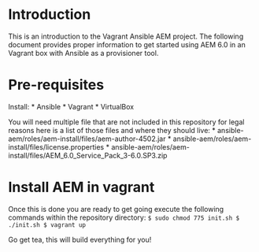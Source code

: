 Introduction
====================
This is an introduction to the Vagrant Ansible AEM project. The following document provides proper information to get
started using AEM 6.0 in an Vagrant box with Ansible as a provisioner tool.
 
 
Pre-requisites
====================
Install:
        *   Ansible
        *   Vagrant
        *   VirtualBox
        
You will need multiple file that are not included in this repository for legal reasons here is a list of those files and
where they should live:
        *   ansible-aem/roles/aem-install/files/aem-author-4502.jar
        *   ansible-aem/roles/aem-install/files/license.properties
        *   ansible-aem/roles/aem-install/files/AEM_6.0_Service_Pack_3-6.0.SP3.zip


Install AEM in vagrant
======================
Once this is done you are ready to get going execute the following commands within the repository directory:
        `$ sudo chmod 775 init.sh
        $ ./init.sh
        $ vagrant up`
        
        
Go get tea, this will build everything for you!